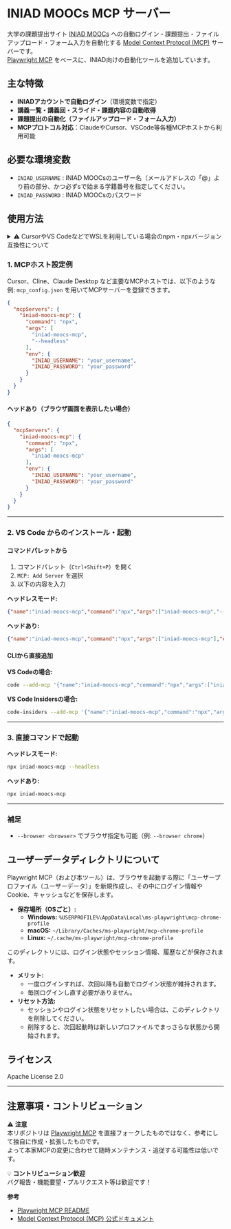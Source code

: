 # INIAD MOOCs MCP サーバー

大学の課題提出サイト [INIAD MOOCs](https://moocs.iniad.org/) への自動ログイン・課題提出・ファイルアップロード・フォーム入力を自動化する [Model Context Protocol (MCP)](https://modelcontextprotocol.io/) サーバーです。  
[Playwright MCP](https://github.com/microsoft/playwright-mcp) をベースに、INIAD向けの自動化ツールを追加しています。

## 主な特徴

- **INIADアカウントで自動ログイン**（環境変数で指定）
- **講義一覧・講義回・スライド・課題内容の自動取得**
- **課題提出の自動化（ファイルアップロード・フォーム入力）**
- **MCPプロトコル対応**：ClaudeやCursor、VSCode等各種MCPホストから利用可能

## 必要な環境変数

- `INIAD_USERNAME` : INIAD MOOCsのユーザー名（メールアドレスの「@」より前の部分、かつ必ずsで始まる学籍番号を指定してください。
- `INIAD_PASSWORD` : INIAD MOOCsのパスワード

## 使用方法

<details>
<summary>⚠️ CursorやVS CodeなどでWSLを利用している場合のnpm・npxバージョン互換性について</summary>

CursorやVS CodeなどでWSLを利用している場合、WSL側とWindows側で異なるメジャーバージョンのnpmやnpxを使用していると、コマンド実行時にエラーや予期しない挙動が発生することがあります。  
<strong>特にnpxのバージョン違いによる動作不良が報告されています。</strong>  
トラブルが発生した場合は、WSLとWindowsのnpm/npxのバージョンを揃えることを検討してください。

</details>

### 1. MCPホスト設定例

Cursor、Cline、Claude Desktop など主要なMCPホストでは、以下のような 例: `mcp_config.json` を用いてMCPサーバーを登録できます。

```json
{
  "mcpServers": {
    "iniad-moocs-mcp": {
      "command": "npx",
      "args": [
        "iniad-moocs-mcp",
        "--headless"
      ],
      "env": {
        "INIAD_USERNAME": "your_username",
        "INIAD_PASSWORD": "your_password"
      }
    }
  }
}
```

#### ヘッドあり（ブラウザ画面を表示したい場合）

```json
{
  "mcpServers": {
    "iniad-moocs-mcp": {
      "command": "npx",
      "args": [
        "iniad-moocs-mcp"
      ],
      "env": {
        "INIAD_USERNAME": "your_username",
        "INIAD_PASSWORD": "your_password"
      }
    }
  }
}
```

---

### 2. VS Code からのインストール・起動

#### コマンドパレットから

1. コマンドパレット（`Ctrl+Shift+P`）を開く
2. `MCP: Add Server` を選択
3. 以下の内容を入力

**ヘッドレスモード:**
```json
{"name":"iniad-moocs-mcp","command":"npx","args":["iniad-moocs-mcp","--headless"],"env":{"INIAD_USERNAME":"your_username","INIAD_PASSWORD":"your_password"}}
```

**ヘッドあり:**
```json
{"name":"iniad-moocs-mcp","command":"npx","args":["iniad-moocs-mcp"],"env":{"INIAD_USERNAME":"your_username","INIAD_PASSWORD":"your_password"}}
```

#### CLIから直接追加

**VS Codeの場合:**
```bash
code --add-mcp '{"name":"iniad-moocs-mcp","command":"npx","args":["iniad-moocs-mcp","--headless"],"env":{"INIAD_USERNAME":"your_username","INIAD_PASSWORD":"your_password"}}'
```

**VS Code Insidersの場合:**
```bash
code-insiders --add-mcp '{"name":"iniad-moocs-mcp","command":"npx","args":["iniad-moocs-mcp","--headless"],"env":{"INIAD_USERNAME":"your_username","INIAD_PASSWORD":"your_password"}}'
```

---

### 3. 直接コマンドで起動

**ヘッドレスモード:**
```bash
npx iniad-moocs-mcp --headless
```

**ヘッドあり:**
```bash
npx iniad-moocs-mcp
```

---

### 補足

- `--browser <browser>` でブラウザ指定も可能（例: `--browser chrome`）


## ユーザーデータディレクトリについて

Playwright MCP（および本ツール）は、ブラウザを起動する際に「ユーザープロファイル（ユーザーデータ）」を新規作成し、その中にログイン情報やCookie、キャッシュなどを保存します。

- **保存場所（OSごと）:**
  - **Windows:**  `%USERPROFILE%\AppData\Local\ms-playwright\mcp-chrome-profile`
  - **macOS:**    `~/Library/Caches/ms-playwright/mcp-chrome-profile`
  - **Linux:**    `~/.cache/ms-playwright/mcp-chrome-profile`

このディレクトリには、ログイン状態やセッション情報、履歴などが保存されます。

- **メリット:**
  - 一度ログインすれば、次回以降も自動でログイン状態が維持されます。
  - 毎回ログインし直す必要がありません。
- **リセット方法:**
  - セッションやログイン状態をリセットしたい場合は、このディレクトリを削除してください。
  - 削除すると、次回起動時は新しいプロファイルでまっさらな状態から開始されます。

## ライセンス

Apache License 2.0

---

## 注意事項・コントリビューション

⚠️ **注意**  
本リポジトリは [Playwright MCP](https://github.com/microsoft/playwright-mcp) を直接フォークしたものではなく、参考にして独自に作成・拡張したものです。  
よって本家MCPの変更に合わせて随時メンテナンス・追従する可能性は低いです。

💡 **コントリビューション歓迎**  
バグ報告・機能要望・プルリクエスト等は歓迎です！

**参考**  
- [Playwright MCP README](https://github.com/microsoft/playwright-mcp/blob/main/README.md)  
- [Model Context Protocol (MCP) 公式ドキュメント](https://modelcontextprotocol.io/introduction)

